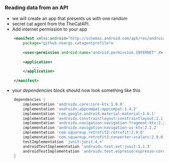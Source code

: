 ### Reading data from an API   
    
     
- we will create an app that presents us with one random
- secret cat agent from the TheCatAPI.     
- Add internet permission to your app 
```xml
    <manifest xmlns:android="http://schemas.android.com/apk/res/android"
        package="github.noargs.catagentprofile">
        
        <uses-permission android:name="android.permission.INTERNET" />
        
        <application>
            ...
        </application>    
        
    </manifest>
```
- your *dependencies* block should now look something like this
```groovy
    dependencies {
        implementation 'androidx.core:core-ktx:1.8.0'
        implementation 'androidx.appcompat:appcompat:1.4.2'
        implementation 'com.google.android.material:material:1.6.1'
        implementation 'androidx.constraintlayout:constraintlayout:2.1.4'
        implementation 'androidx.navigation:navigation-fragment-ktx:2.2.2'
        implementation 'androidx.navigation:navigation-ui-ktx:2.2.2' 
        implementation 'com.squareup.retrofit2:retrofit:2.9.0' 
        implementation 'com.squareup.retrofit2:converter-scalars:2.9.0' 
        testImplementation 'junit:junit:4.+'
        androidTestImplementation 'androidx.test.ext:junit:1.1.3'
        androidTestImplementation 'androidx.test.espresso:espresso-core:3.4.0'
    }
```
